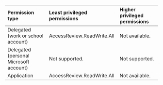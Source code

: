 |Permission type|Least privileged permissions|Higher privileged permissions|
|:---|:---|:---|
|Delegated (work or school account)|AccessReview.ReadWrite.All|Not available.|
|Delegated (personal Microsoft account)|Not supported.|Not supported.|
|Application|AccessReview.ReadWrite.All|Not available.|